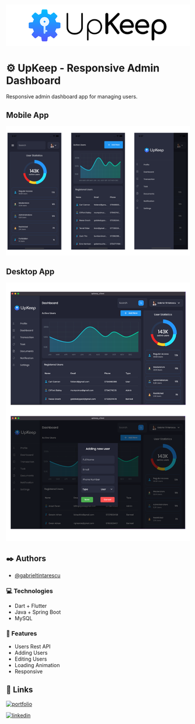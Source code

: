 
![Logo](https://raw.githubusercontent.com/gabrieltintarescu/upkeep/main/resources/logo.png)


# ⚙️ UpKeep - Responsive Admin Dashboard
Responsive admin dashboard app for managing users.
## Mobile App
![](https://raw.githubusercontent.com/gabrieltintarescu/upkeep/main/resources/presentation_mobile.png)
## Desktop App
![](https://raw.githubusercontent.com/gabrieltintarescu/upkeep/main/resources/presentation_desktop.png)



## ✒️ Authors

- [@gabrieltintarescu](https://www.github.com/gabrieltintarescu)


### 💻 Technologies
- Dart + Flutter
- Java + Spring Boot
- MySQL

### 💎 Features
-	Users Rest API
-   Adding Users
-   Editing Users
-   Loading Animation
- Responsive



## 🔗 Links
[![portfolio](https://img.shields.io/badge/my_portfolio-000?style=for-the-badge&logo=ko-fi&logoColor=white)](https://gabrieltintarescu.com/)

[![linkedin](https://img.shields.io/badge/linkedin-0A66C2?style=for-the-badge&logo=linkedin&logoColor=white)](https://www.linkedin.com/in/gabriel-tintarescu/)

